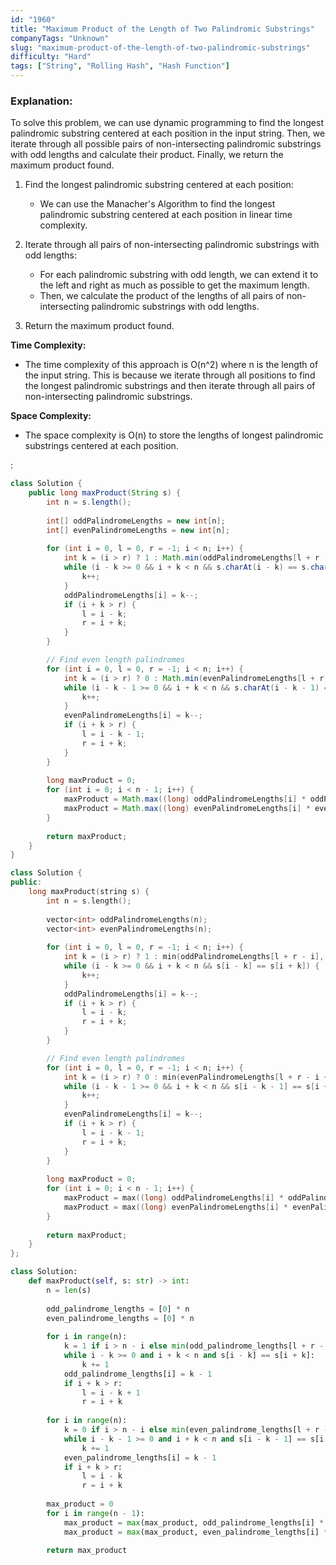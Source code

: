 ```yaml
---
id: "1960"
title: "Maximum Product of the Length of Two Palindromic Substrings"
companyTags: "Unknown"
slug: "maximum-product-of-the-length-of-two-palindromic-substrings"
difficulty: "Hard"
tags: ["String", "Rolling Hash", "Hash Function"]
---
```


### Explanation:

To solve this problem, we can use dynamic programming to find the longest palindromic substring centered at each position in the input string. Then, we iterate through all possible pairs of non-intersecting palindromic substrings with odd lengths and calculate their product. Finally, we return the maximum product found.

1. Find the longest palindromic substring centered at each position:
   - We can use the Manacher's Algorithm to find the longest palindromic substring centered at each position in linear time complexity.
   
2. Iterate through all pairs of non-intersecting palindromic substrings with odd lengths:
   - For each palindromic substring with odd length, we can extend it to the left and right as much as possible to get the maximum length.
   - Then, we calculate the product of the lengths of all pairs of non-intersecting palindromic substrings with odd lengths.

3. Return the maximum product found.

**Time Complexity:**
- The time complexity of this approach is O(n^2) where n is the length of the input string. This is because we iterate through all positions to find the longest palindromic substrings and then iterate through all pairs of non-intersecting palindromic substrings.

**Space Complexity:**
- The space complexity is O(n) to store the lengths of longest palindromic substrings centered at each position.

:

```java
class Solution {
    public long maxProduct(String s) {
        int n = s.length();
        
        int[] oddPalindromeLengths = new int[n];
        int[] evenPalindromeLengths = new int[n];
        
        for (int i = 0, l = 0, r = -1; i < n; i++) {
            int k = (i > r) ? 1 : Math.min(oddPalindromeLengths[l + r - i], r - i);
            while (i - k >= 0 && i + k < n && s.charAt(i - k) == s.charAt(i + k)) {
                k++;
            }
            oddPalindromeLengths[i] = k--;
            if (i + k > r) {
                l = i - k;
                r = i + k;
            }
        }

        // Find even length palindromes
        for (int i = 0, l = 0, r = -1; i < n; i++) {
            int k = (i > r) ? 0 : Math.min(evenPalindromeLengths[l + r - i + 1], r - i + 1);
            while (i - k - 1 >= 0 && i + k < n && s.charAt(i - k - 1) == s.charAt(i + k)) {
                k++;
            }
            evenPalindromeLengths[i] = k--;
            if (i + k > r) {
                l = i - k - 1;
                r = i + k;
            }
        }
        
        long maxProduct = 0;
        for (int i = 0; i < n - 1; i++) {
            maxProduct = Math.max((long) oddPalindromeLengths[i] * oddPalindromeLengths[i + 1], maxProduct);
            maxProduct = Math.max((long) evenPalindromeLengths[i] * evenPalindromeLengths[i + 1], maxProduct);
        }
        
        return maxProduct;
    }
}
```

```cpp
class Solution {
public:
    long maxProduct(string s) {
        int n = s.length();
        
        vector<int> oddPalindromeLengths(n);
        vector<int> evenPalindromeLengths(n);
        
        for (int i = 0, l = 0, r = -1; i < n; i++) {
            int k = (i > r) ? 1 : min(oddPalindromeLengths[l + r - i], r - i);
            while (i - k >= 0 && i + k < n && s[i - k] == s[i + k]) {
                k++;
            }
            oddPalindromeLengths[i] = k--;
            if (i + k > r) {
                l = i - k;
                r = i + k;
            }
        }

        // Find even length palindromes
        for (int i = 0, l = 0, r = -1; i < n; i++) {
            int k = (i > r) ? 0 : min(evenPalindromeLengths[l + r - i + 1], r - i + 1);
            while (i - k - 1 >= 0 && i + k < n && s[i - k - 1] == s[i + k]) {
                k++;
            }
            evenPalindromeLengths[i] = k--;
            if (i + k > r) {
                l = i - k - 1;
                r = i + k;
            }
        }
        
        long maxProduct = 0;
        for (int i = 0; i < n - 1; i++) {
            maxProduct = max((long) oddPalindromeLengths[i] * oddPalindromeLengths[i + 1], maxProduct);
            maxProduct = max((long) evenPalindromeLengths[i] * evenPalindromeLengths[i + 1], maxProduct);
        }
        
        return maxProduct;
    }
};
```

```python
class Solution:
    def maxProduct(self, s: str) -> int:
        n = len(s)
        
        odd_palindrome_lengths = [0] * n
        even_palindrome_lengths = [0] * n
        
        for i in range(n):
            k = 1 if i > n - i else min(odd_palindrome_lengths[l + r - i], r - i)
            while i - k >= 0 and i + k < n and s[i - k] == s[i + k]:
                k += 1
            odd_palindrome_lengths[i] = k - 1
            if i + k > r:
                l = i - k + 1
                r = i + k
        
        for i in range(n):
            k = 0 if i > n - i else min(even_palindrome_lengths[l + r - i + 1], r - i + 1)
            while i - k - 1 >= 0 and i + k < n and s[i - k - 1] == s[i + k]:
                k += 1
            even_palindrome_lengths[i] = k - 1
            if i + k > r:
                l = i - k
                r = i + k
        
        max_product = 0
        for i in range(n - 1):
            max_product = max(max_product, odd_palindrome_lengths[i] * odd_palindrome_lengths[i + 1])
            max_product = max(max_product, even_palindrome_lengths[i] * even_palindrome_lengths[i + 1])
        
        return max_product
```